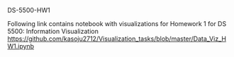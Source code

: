 DS-5500-HW1

Following link contains notebook with visualizations for Homework 1 for DS 5500: Information Visualization
https://github.com/kasoju2712/Visualization_tasks/blob/master/Data_Viz_HW1.ipynb
